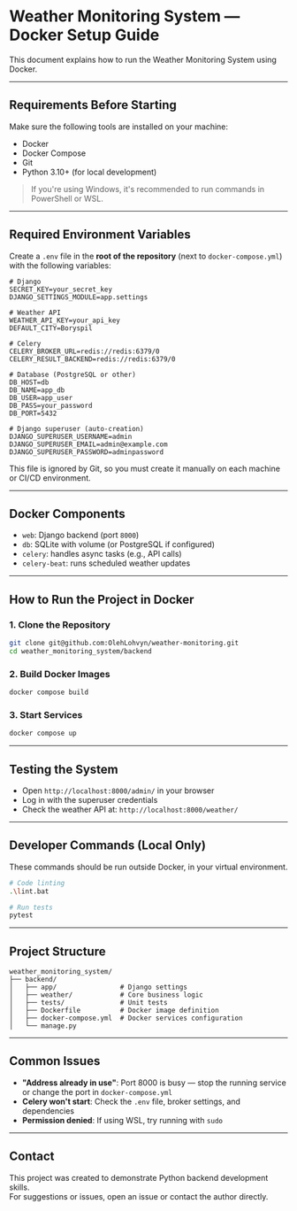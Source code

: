 # Weather Monitoring System — Docker Setup Guide

This document explains how to run the Weather Monitoring System using Docker.

---

## Requirements Before Starting

Make sure the following tools are installed on your machine:

- Docker
- Docker Compose
- Git
- Python 3.10+ (for local development)

> If you're using Windows, it's recommended to run commands in PowerShell or WSL.

---

## Required Environment Variables

Create a `.env` file in the **root of the repository** (next to `docker-compose.yml`) with the following variables:

```env
# Django
SECRET_KEY=your_secret_key
DJANGO_SETTINGS_MODULE=app.settings

# Weather API
WEATHER_API_KEY=your_api_key
DEFAULT_CITY=Boryspil

# Celery
CELERY_BROKER_URL=redis://redis:6379/0
CELERY_RESULT_BACKEND=redis://redis:6379/0

# Database (PostgreSQL or other)
DB_HOST=db
DB_NAME=app_db
DB_USER=app_user
DB_PASS=your_password
DB_PORT=5432

# Django superuser (auto-creation)
DJANGO_SUPERUSER_USERNAME=admin
DJANGO_SUPERUSER_EMAIL=admin@example.com
DJANGO_SUPERUSER_PASSWORD=adminpassword
```

This file is ignored by Git, so you must create it manually on each machine or CI/CD environment.

---

## Docker Components

- `web`: Django backend (port `8000`)
- `db`: SQLite with volume (or PostgreSQL if configured)
- `celery`: handles async tasks (e.g., API calls)
- `celery-beat`: runs scheduled weather updates

---

## How to Run the Project in Docker

### 1. Clone the Repository

```bash
git clone git@github.com:OlehLohvyn/weather-monitoring.git
cd weather_monitoring_system/backend
```

### 2. Build Docker Images

```bash
docker compose build
```

### 3. Start Services

```bash
docker compose up
```

---

## Testing the System

- Open `http://localhost:8000/admin/` in your browser
- Log in with the superuser credentials
- Check the weather API at: `http://localhost:8000/weather/`

---

## Developer Commands (Local Only)

These commands should be run outside Docker, in your virtual environment.

```bash
# Code linting
.\lint.bat

# Run tests
pytest
```

---

## Project Structure

```
weather_monitoring_system/
├── backend/
│   ├── app/                # Django settings
│   ├── weather/            # Core business logic
│   ├── tests/              # Unit tests
│   ├── Dockerfile          # Docker image definition
│   ├── docker-compose.yml  # Docker services configuration
│   └── manage.py
```

---

## Common Issues

- **"Address already in use"**: Port 8000 is busy — stop the running service or change the port in `docker-compose.yml`
- **Celery won't start**: Check the `.env` file, broker settings, and dependencies
- **Permission denied**: If using WSL, try running with `sudo`

---

## Contact

This project was created to demonstrate Python backend development skills.  
For suggestions or issues, open an issue or contact the author directly.

